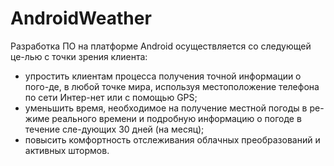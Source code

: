 # AndroidWeather
Разработка ПО на платформе Android осуществляется со следующей це-лью с точки зрения клиента:
- упростить клиентам процесса получения точной информации о пого-де, в любой точке мира, используя местоположение телефона по сети Интер-нет или с помощью GPS;
- уменьшить время, необходимое на получение местной погоды в ре-жиме реального времени и подробную информацию о погоде в течение сле-дующих 30 дней (на месяц);
- повысить комфортность отслеживания облачных преобразований и активных штормов.

